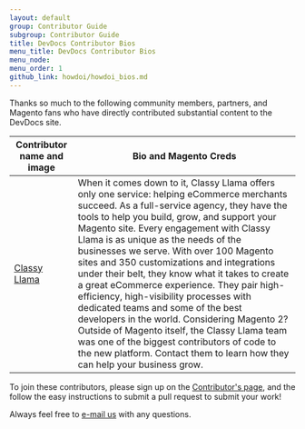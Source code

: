 ```yaml
---
layout: default
group: Contributor Guide
subgroup: Contributor Guide
title: DevDocs Contributor Bios
menu_title: DevDocs Contributor Bios
menu_node: 
menu_order: 1
github_link: howdoi/howdoi_bios.md
---
```


Thanks so much to the following community members, partners, and Magento fans who have directly contributed substantial content to the DevDocs site.

| Contributor name and image |  Bio and Magento Creds | 
|---|---|
| <a href="http://www.classyllama.com/" title="Classy Llama">Classy Llama</a>  | When it comes down to it, Classy Llama offers only one service: helping eCommerce merchants succeed. As a full-service agency, they have the tools to help you build, grow, and support your Magento site. Every engagement with Classy Llama is as unique as the needs of the businesses we serve. With over 100 Magento sites and 350 customizations and integrations under their belt, they know what it takes to create a great eCommerce experience. They pair high-efficiency, high-visibility processes with dedicated teams and some of the best developers in the world. Considering Magento 2? Outside of Magento itself, the Classy Llama team was one of the biggest contributors of code to the new platform. Contact them to learn how they can help your business grow. |


To join these contributors, please sign up on the <a href="{{ site.gdeurl }}howdoi/howdoi_contribute.html">Contributor's page</a>, and the follow the easy instructions to submit a pull request to submit your work!

Always feel free to <a href="mailto:DL-Magento-Doc-Feedback@magento.com">e-mail us</a> with any questions.



